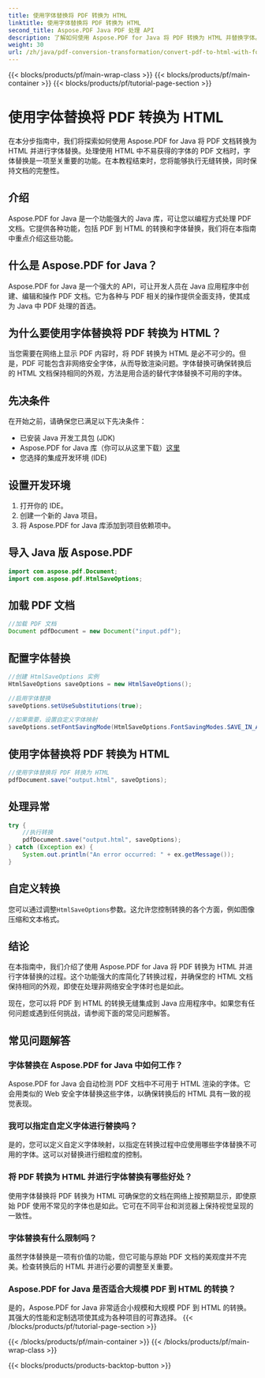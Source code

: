 ```yaml
---
title: 使用字体替换将 PDF 转换为 HTML
linktitle: 使用字体替换将 PDF 转换为 HTML
second_title: Aspose.PDF Java PDF 处理 API
description: 了解如何使用 Aspose.PDF for Java 将 PDF 转换为 HTML 并替换字体。分步指南，附带源代码，实现无缝转换。立即优化您的网页内容！
weight: 30
url: /zh/java/pdf-conversion-transformation/convert-pdf-to-html-with-font-substitution/
---
```


{{< blocks/products/pf/main-wrap-class >}}
{{< blocks/products/pf/main-container >}}
{{< blocks/products/pf/tutorial-page-section >}}

# 使用字体替换将 PDF 转换为 HTML


在本分步指南中，我们将探索如何使用 Aspose.PDF for Java 将 PDF 文档转换为 HTML 并进行字体替换。处理使用 HTML 中不易获得的字体的 PDF 文档时，字体替换是一项至关重要的功能。在本教程结束时，您将能够执行无缝转换，同时保持文档的完整性。

## 介绍

Aspose.PDF for Java 是一个功能强大的 Java 库，可让您以编程方式处理 PDF 文档。它提供各种功能，包括 PDF 到 HTML 的转换和字体替换，我们将在本指南中重点介绍这些功能。

## 什么是 Aspose.PDF for Java？

Aspose.PDF for Java 是一个强大的 API，可让开发人员在 Java 应用程序中创建、编辑和操作 PDF 文档。它为各种与 PDF 相关的操作提供全面支持，使其成为 Java 中 PDF 处理的首选。

## 为什么要使用字体替换将 PDF 转换为 HTML？

当您需要在网络上显示 PDF 内容时，将 PDF 转换为 HTML 是必不可少的。但是，PDF 可能包含非网络安全字体，从而导致渲染问题。字体替换可确保转换后的 HTML 文档保持相同的外观，方法是用合适的替代字体替换不可用的字体。

## 先决条件

在开始之前，请确保您已满足以下先决条件：

- 已安装 Java 开发工具包 (JDK)
-  Aspose.PDF for Java 库（你可以从这里下载）[这里](https://releases.aspose.com/pdf/java/)
- 您选择的集成开发环境 (IDE)

## 设置开发环境

1. 打开你的 IDE。
2. 创建一个新的 Java 项目。
3. 将 Aspose.PDF for Java 库添加到项目依赖项中。

## 导入 Java 版 Aspose.PDF

```java
import com.aspose.pdf.Document;
import com.aspose.pdf.HtmlSaveOptions;
```

## 加载 PDF 文档

```java
//加载 PDF 文档
Document pdfDocument = new Document("input.pdf");
```

## 配置字体替换

```java
//创建 HtmlSaveOptions 实例
HtmlSaveOptions saveOptions = new HtmlSaveOptions();

//启用字体替换
saveOptions.setUseSubstitutions(true);

//如果需要，设置自定义字体映射
saveOptions.setFontSavingMode(HtmlSaveOptions.FontSavingModes.SAVE_IN_ALL_FORMATS);
```

## 使用字体替换将 PDF 转换为 HTML

```java
//使用字体替换将 PDF 转换为 HTML
pdfDocument.save("output.html", saveOptions);
```

## 处理异常

```java
try {
    //执行转换
    pdfDocument.save("output.html", saveOptions);
} catch (Exception ex) {
    System.out.println("An error occurred: " + ex.getMessage());
}
```

## 自定义转换

您可以通过调整`HtmlSaveOptions`参数。这允许您控制转换的各个方面，例如图像压缩和文本格式。

## 结论

在本指南中，我们介绍了使用 Aspose.PDF for Java 将 PDF 转换为 HTML 并进行字体替换的过程。这个功能强大的库简化了转换过程，并确保您的 HTML 文档保持相同的外观，即使在处理非网络安全字体时也是如此。

现在，您可以将 PDF 到 HTML 的转换无缝集成到 Java 应用程序中。如果您有任何问题或遇到任何挑战，请参阅下面的常见问题解答。

## 常见问题解答

### 字体替换在 Aspose.PDF for Java 中如何工作？

Aspose.PDF for Java 会自动检测 PDF 文档中不可用于 HTML 渲染的字体。它会用类似的 Web 安全字体替换这些字体，以确保转换后的 HTML 具有一致的视觉表现。

### 我可以指定自定义字体进行替换吗？

是的，您可以定义自定义字体映射，以指定在转换过程中应使用哪些字体替换不可用的字体。这可以对替换进行细粒度的控制。

### 将 PDF 转换为 HTML 并进行字体替换有哪些好处？

使用字体替换将 PDF 转换为 HTML 可确保您的文档在网络上按预期显示，即使原始 PDF 使用不常见的字体也是如此。它可在不同平台和浏览器上保持视觉呈现的一致性。

### 字体替换有什么限制吗？

虽然字体替换是一项有价值的功能，但它可能与原始 PDF 文档的美观度并不完美。检查转换后的 HTML 并进行必要的调整至关重要。

### Aspose.PDF for Java 是否适合大规模 PDF 到 HTML 的转换？

是的，Aspose.PDF for Java 非常适合小规模和大规模 PDF 到 HTML 的转换。其强大的性能和定制选项使其成为各种项目的可靠选择。
{{< /blocks/products/pf/tutorial-page-section >}}

{{< /blocks/products/pf/main-container >}}
{{< /blocks/products/pf/main-wrap-class >}}

{{< blocks/products/products-backtop-button >}}

